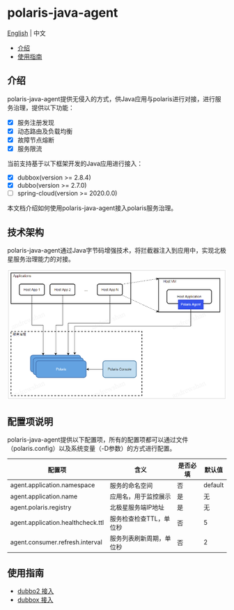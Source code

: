 # polaris-java-agent

[English](./README.md) | 中文

- [介绍](#介绍)
- [使用指南](#使用指南)

## 介绍

polaris-java-agent提供无侵入的方式，供Java应用与polaris进行对接，进行服务治理，提供以下功能：

- [x] 服务注册发现
- [x] 动态路由及负载均衡
- [x] 故障节点熔断
- [x] 服务限流

当前支持基于以下框架开发的Java应用进行接入：

- [x] dubbox(version >= 2.8.4)
- [x] dubbo(version >= 2.7.0)
- [ ] spring-cloud(version >= 2020.0.0)

本文档介绍如何使用polaris-java-agent接入polaris服务治理。

## 技术架构

polaris-java-agent通过Java字节码增强技术，将拦截器注入到应用中，实现北极星服务治理能力的对接。

![](pic/arch.png)

## 配置项说明

polaris-java-agent提供以下配置项，所有的配置项都可以通过文件（polaris.config）以及系统变量（-D参数）的方式进行配置。

| 配置项                            | 含义                     | 是否必填 | 默认值  |
| --------------------------------- | ------------------------ | -------- | ------- |
| agent.application.namespace       | 服务的命名空间           | 否       | default |
| agent.application.name            | 应用名，用于监控展示     | 是       | 无      |
| agent.polaris.registry            | 北极星服务端IP地址       | 是       | 无      |
| agent.application.healthcheck.ttl | 服务检查检查TTL，单位秒  | 否       | 5       |
| agent.consumer.refresh.interval   | 服务列表刷新周期，单位秒 | 否       | 2       |


## 使用指南

- [dubbo2 接入](./polaris-agent-examples/dubbo2/README.md)
- [dubbox 接入](./polaris-agent-examples/dubbox/README.md)
